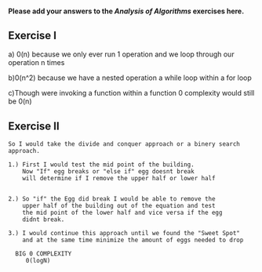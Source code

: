 #### Please add your answers to the ***Analysis of  Algorithms*** exercises here.

## Exercise I

a) 0(n) because we only ever run 1 operation and we loop through our operation n times


b)0(n^2) because we have a nested operation a while loop within a for loop


c)Though were invoking a function within a function 0 complexity would still be 0(n)

## Exercise II

    So I would take the divide and conquer approach or a binery search approach. 
    
    1.) First I would test the mid point of the building.
        Now "If" egg breaks or "else if" egg doesnt break 
        will determine if I remove the upper half or lower half
    
    
    2.) So "if" the Egg did break I would be able to remove the
        upper half of the building out of the equation and test
        the mid point of the lower half and vice versa if the egg
        didnt break.
        
    3.) I would continue this approach until we found the "Sweet Spot"
        and at the same time minimize the amount of eggs needed to drop 
        
      BIG 0 COMPLEXITY
         0(logN)
        


